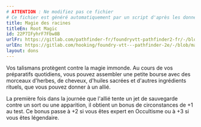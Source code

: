 ```yaml
---
# ATTENTION : Ne modifiez pas ce fichier
# Ce fichier est généré automatiquement par un script d'après les données du module Foundry VTT officiel et de sa traduction
title: Magie des racines
titleEn: Root Magic
id: 22P7IFyhrF7Fbw8B
urlFr: https://gitlab.com/pathfinder-fr/foundryvtt-pathfinder2-fr/-/blob/master/data/feats/22P7IFyhrF7Fbw8B.htm
urlEn: https://gitlab.com/hooking/foundry-vtt---pathfinder-2e/-/blob/master/packs/data/feats.db/root-magic.json
layout: dons
---
```

Vos talismans protègent contre la magie immonde. Au cours de vos préparatifs quotidiens, vous pouvez assembler une petite bourse avec des morceaux d'herbes, de cheveux, d'huiles sacrées et d'autres ingrédients rituels, que vous pouvez donner à un allié.

La première fois dans la journée que l'allié tente un jet de sauvegarde contre un sort ou une apparition, il obtient un bonus de circonstances de +1 au test. Ce bonus passe à +2 si vous êtes expert en Occultisme ou à +3 si vous êtes légendaire.
